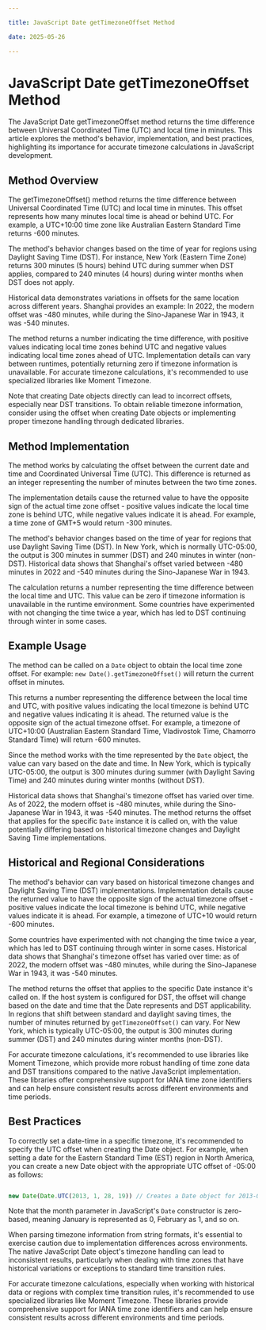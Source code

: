 ```yaml
---

title: JavaScript Date getTimezoneOffset Method

date: 2025-05-26

---
```



# JavaScript Date getTimezoneOffset Method

The JavaScript Date getTimezoneOffset method returns the time difference between Universal Coordinated Time (UTC) and local time in minutes. This article explores the method's behavior, implementation, and best practices, highlighting its importance for accurate timezone calculations in JavaScript development.


## Method Overview

The getTimezoneOffset() method returns the time difference between Universal Coordinated Time (UTC) and local time in minutes. This offset represents how many minutes local time is ahead or behind UTC. For example, a UTC+10:00 time zone like Australian Eastern Standard Time returns -600 minutes.

The method's behavior changes based on the time of year for regions using Daylight Saving Time (DST). For instance, New York (Eastern Time Zone) returns 300 minutes (5 hours) behind UTC during summer when DST applies, compared to 240 minutes (4 hours) during winter months when DST does not apply.

Historical data demonstrates variations in offsets for the same location across different years. Shanghai provides an example: In 2022, the modern offset was -480 minutes, while during the Sino-Japanese War in 1943, it was -540 minutes.

The method returns a number indicating the time difference, with positive values indicating local time zones behind UTC and negative values indicating local time zones ahead of UTC. Implementation details can vary between runtimes, potentially returning zero if timezone information is unavailable. For accurate timezone calculations, it's recommended to use specialized libraries like Moment Timezone.

Note that creating Date objects directly can lead to incorrect offsets, especially near DST transitions. To obtain reliable timezone information, consider using the offset when creating Date objects or implementing proper timezone handling through dedicated libraries.


## Method Implementation

The method works by calculating the offset between the current date and time and Coordinated Universal Time (UTC). This difference is returned as an integer representing the number of minutes between the two time zones.

The implementation details cause the returned value to have the opposite sign of the actual time zone offset - positive values indicate the local time zone is behind UTC, while negative values indicate it is ahead. For example, a time zone of GMT+5 would return -300 minutes.

The method's behavior changes based on the time of year for regions that use Daylight Saving Time (DST). In New York, which is normally UTC-05:00, the output is 300 minutes in summer (DST) and 240 minutes in winter (non-DST). Historical data shows that Shanghai's offset varied between -480 minutes in 2022 and -540 minutes during the Sino-Japanese War in 1943.

The calculation returns a number representing the time difference between the local time and UTC. This value can be zero if timezone information is unavailable in the runtime environment. Some countries have experimented with not changing the time twice a year, which has led to DST continuing through winter in some cases.


## Example Usage

The method can be called on a `Date` object to obtain the local time zone offset. For example: `new Date().getTimezoneOffset()` will return the current offset in minutes.

This returns a number representing the difference between the local time and UTC, with positive values indicating the local timezone is behind UTC and negative values indicating it is ahead. The returned value is the opposite sign of the actual timezone offset. For example, a timezone of UTC+10:00 (Australian Eastern Standard Time, Vladivostok Time, Chamorro Standard Time) will return -600 minutes.

Since the method works with the time represented by the `Date` object, the value can vary based on the date and time. In New York, which is typically UTC-05:00, the output is 300 minutes during summer (with Daylight Saving Time) and 240 minutes during winter months (without DST).

Historical data shows that Shanghai's timezone offset has varied over time. As of 2022, the modern offset is -480 minutes, while during the Sino-Japanese War in 1943, it was -540 minutes. The method returns the offset that applies for the specific `Date` instance it is called on, with the value potentially differing based on historical timezone changes and Daylight Saving Time implementations.


## Historical and Regional Considerations

The method's behavior can vary based on historical timezone changes and Daylight Saving Time (DST) implementations. Implementation details cause the returned value to have the opposite sign of the actual timezone offset - positive values indicate the local timezone is behind UTC, while negative values indicate it is ahead. For example, a timezone of UTC+10 would return -600 minutes.

Some countries have experimented with not changing the time twice a year, which has led to DST continuing through winter in some cases. Historical data shows that Shanghai's timezone offset has varied over time: as of 2022, the modern offset was -480 minutes, while during the Sino-Japanese War in 1943, it was -540 minutes.

The method returns the offset that applies to the specific Date instance it's called on. If the host system is configured for DST, the offset will change based on the date and time that the Date represents and DST applicability. In regions that shift between standard and daylight saving times, the number of minutes returned by `getTimezoneOffset()` can vary. For New York, which is typically UTC-05:00, the output is 300 minutes during summer (DST) and 240 minutes during winter months (non-DST).

For accurate timezone calculations, it's recommended to use libraries like Moment Timezone, which provide more robust handling of time zone data and DST transitions compared to the native JavaScript implementation. These libraries offer comprehensive support for IANA time zone identifiers and can help ensure consistent results across different environments and time periods.


## Best Practices

To correctly set a date-time in a specific timezone, it's recommended to specify the UTC offset when creating the Date object. For example, when setting a date for the Eastern Standard Time (EST) region in North America, you can create a new Date object with the appropriate UTC offset of -05:00 as follows:

```javascript

new Date(Date.UTC(2013, 1, 28, 19)) // Creates a Date object for 2013-02-28 19:00:00 in UTC

```

Note that the month parameter in JavaScript's `Date` constructor is zero-based, meaning January is represented as 0, February as 1, and so on.

When parsing timezone information from string formats, it's essential to exercise caution due to implementation differences across environments. The native JavaScript Date object's timezone handling can lead to inconsistent results, particularly when dealing with time zones that have historical variations or exceptions to standard time transition rules.

For accurate timezone calculations, especially when working with historical data or regions with complex time transition rules, it's recommended to use specialized libraries like Moment Timezone. These libraries provide comprehensive support for IANA time zone identifiers and can help ensure consistent results across different environments and time periods.

